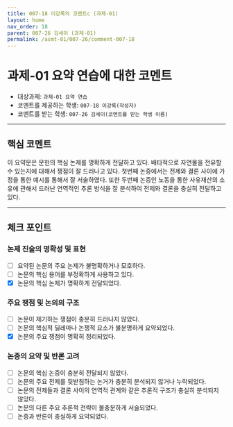 ```yaml
---
title: 007-18 이강록의 코멘트c (과제-01) 
layout: home
nav_order: 18
parent: 007-26 김세이 (과제-01)
permalink: /asmt-01/007-26/comment-007-18
---
```


# 과제-01 요약 연습에 대한 코멘트

- 대상과제: `과제-01 요약 연습`
- 코멘트를 제공하는 학생: `007-18 이강록(작성자)` 
- 코멘트를 받는 학생: `007-26 김세이(코멘트를 받는 학생 이름)` 

---

## 핵심 코멘트

이 요약문은 문헌의 핵심 논제를 명확하게 전달하고 있다.
배타적으로 자연물을 전유할 수 있는지에 대해서 쟁점이 잘 드러나고 있다. 첫번째 논증에서는 전제와 결론 사이에 가정을 통한 예시를 통해서 잘 서술하였다. 또한 두번째 논증인 노동을 통한 사유재산의 소유에 관해서 드러난 연역적인 추론 방식을 잘 분석하여 전제와 결론을 충실히 전달하고 있다.

---

## 체크 포인트

### 논제 진술의 명확성 및 표현  
- [ ] 요약된 논문의 주요 논제가 불명확하거나 모호하다.  
- [ ] 논문의 핵심 용어를 부정확하게 사용하고 있다.  
- [x] 논문의 핵심 논제가 명확하게 전달되었다.  

### 주요 쟁점 및 논의의 구조  
- [ ] 논문이 제기하는 쟁점이 충분히 드러나지 않았다.  
- [ ] 논문의 핵심적 딜레마나 논쟁적 요소가 불분명하게 요약되었다.  
- [x] 논문의 주요 쟁점이 명확히 정리되었다.  

### 논증의 요약 및 반론 고려  
- [ ] 논문의 핵심 논증이 충분히 전달되지 않았다.  
- [ ] 논문의 주요 전제를 뒷받침하는 논거가 충분히 분석되지 않거나 누락되었다.  
- [ ] 논문의 전제들과 결론 사이의 연역적 관계와 같은 추론적 구조가 충실히 분석되지 않았다.  
- [ ] 논문의 다른 주요 추론적 전략이 불충분하게 서술되었다.
- [ ] 논증과 반론이 충실하게 요약되었다. 